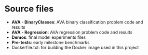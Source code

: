 # Source files
- **AVA - BinaryClasses**: AVA binary classification problem code and results
- **AVA - Regression**: AVA regression problem code and results
- **Demos**: final model experiments files
- **Pre-tests**: early milestone benchmarks
- Dockerfile.txt: for building the Docker image used in this project